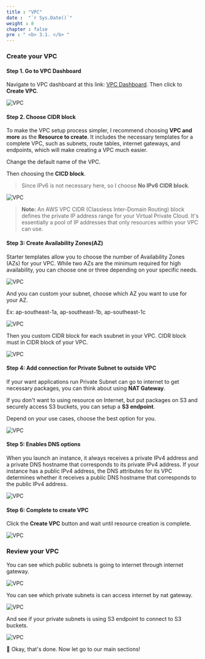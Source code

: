 ```yaml
---
title : "VPC"
date :  "`r Sys.Date()`" 
weight : 8 
chapter : false
pre : " <b> 3.1. </b> "
---
```


### Create your VPC

#### Step 1. Go to VPC Dashboard

Navigate to VPC dashboard at this link: [VPC Dashboard](https://console.aws.amazon.com/vpcconsole/home). Then click to **Create VPC**.

![VPC](../../images/3-prerequisites/vpc_1.png)

#### Step 2. Choose CIDR block

To make the VPC setup process simpler, I recommend choosing **VPC and more** as the **Resource to create**. It includes the necessary templates for a complete VPC, such as subnets, route tables, internet gateways, and endpoints, which will make creating a VPC much easier.

Change the default name of the VPC.

Then choosing the **CICD block**.

> Since IPv6 is not necessary here, so I choose **No IPv6 CIDR block**.

![VPC](../../images/3-prerequisites/vpc_2.png)

> **Note:** 
An AWS VPC CIDR (Classless Inter-Domain Routing) block defines the private IP address range for your Virtual Private Cloud. It's essentially a pool of IP addresses that only resources within your VPC can use.

#### Step 3: Create Availability Zones(AZ)

Starter templates allow you to choose the number of Availability Zones (AZs) for your VPC. While two AZs are the minimum required for high availability, you can choose one or three depending on your specific needs.


![VPC](../../images/3-prerequisites/vpc_3.png)

And you can custom your subnet, choose which AZ you want to use for your AZ. 

Ex: ap-southeast-1a, ap-southeast-1b, ap-southeast-1c

![VPC](../../images/3-prerequisites/vpc_4.png)

Then you custom CIDR block for each ssubnet in your VPC. CIDR block must in CIDR block of your VPC.

![VPC](../../images/3-prerequisites/vpc_5.png)

#### Step 4: Add connection for Private Subnet to outside VPC

If your want applications run Private Subnet can go to internet to get necessary packages, you can think about using **NAT Gateway**. 

If you don't want to using resource on Internet, but put packages on S3 and securely access S3 buckets, you can setup a **S3 endpoint**.

Depend on your use cases, choose the best option for you. 

![VPC](../../images/3-prerequisites/vpc_6.png)

#### Step 5: Enables DNS options

When you launch an instance, it always receives a private IPv4 address and a private DNS hostname that corresponds to its private IPv4 address. If your instance has a public IPv4 address, the DNS attributes for its VPC determines whether it receives a public DNS hostname that corresponds to the public IPv4 address.


![VPC](../../images/3-prerequisites/vpc_7.png)

#### Step 6: Complete to create VPC

Click the **Create VPC** button and wait until resource creation is complete.

![VPC](../../images/3-prerequisites/vpc_8.png)

### Review your VPC

You can see which public subnets is going to internet through internet gateway.

![VPC](../../images/3-prerequisites/vpc_9.png)

You can see which private subnets is can access internet by nat gateway.

![VPC](../../images/3-prerequisites/vpc_10.png)

And see if your private subnets is using S3 endpoint to connect to S3 buckets.

![VPC](../../images/3-prerequisites/vpc_11.png)

🚀 Okay, that's done. Now let go to our main sections! 